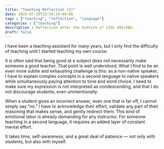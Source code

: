 ```yaml
---
title: "Teaching Reflection (I)"
date: 2025-07-19T22:54:24-04:00
tags : ["teaching", "reflection", "language"]
categories : ["teaching"]
description : Reflection after the midterm of CISC 484/684.
draft: false
---
```


I have been a teaching assistant for many years, but I only find the difficulty of teaching until I started teaching my own course. 

It is often said that being good at a subject does not necessarily make someone a good teacher. That point is well understood. What I find to be an even more subtle and exhausting challenge is this: as a non-native speaker, I have to explain complex concepts in a second language to native speakers while simultaneously paying attention to tone and word choice. I need to make sure my expression is not interpreted as condescending, and that I do not discourage students, even unintentionally.

When a student gives an incorrect answer, even one that is far off, I cannot simply say “no.” I have to acknowledge their effort, validate any part of their reasoning that makes sense, and gently redirect them. This kind of emotional labor is already demanding for any instructor. For someone teaching in a second language, it requires an added layer of constant mental effort.

It takes time, self-awareness, and a great deal of patience — not only with students, but also with myself.

 